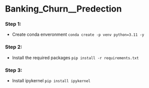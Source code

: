 # Banking_Churn__Predection

### Step 1: 

- Create conda enveronment
`conda create -p venv python=3.11 -y`

### Step 2:

- Install the required packages
`pip install -r requirements.txt`

### Step 3: 

- Install ipykernel
`pip install ipykernel`